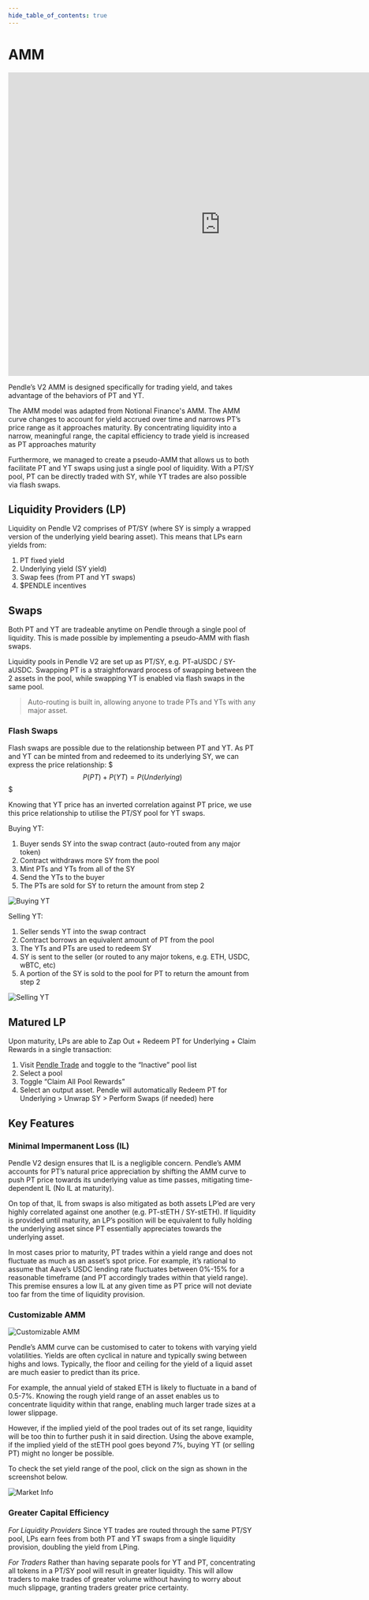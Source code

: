 ```yaml
---
hide_table_of_contents: true
---
```


# AMM

<iframe width="860" height="615" src="https://www.youtube.com/embed/AWceGmkv2pc" title="Chapter 6: Liquidity Provision on Pendle" frameborder="0" allow="accelerometer; autoplay; clipboard-write; encrypted-media; gyroscope; picture-in-picture" allowfullscreen></iframe>

Pendle’s V2 AMM is designed specifically for trading yield, and takes advantage of the behaviors of PT and YT.

The AMM model was adapted from Notional Finance's AMM. The AMM curve changes to account for yield accrued over time and narrows PT’s price range as it approaches maturity. By concentrating liquidity into a narrow, meaningful range, the capital efficiency to trade yield is increased as PT approaches maturity

Furthermore, we managed to create a pseudo-AMM that allows us to both facilitate PT and YT swaps using just a single pool of liquidity. With a PT/SY pool, PT can be directly traded with SY, while YT trades are also possible via flash swaps.

## Liquidity Providers (LP)

Liquidity on Pendle V2 comprises of PT/SY (where SY is simply a wrapped version of the underlying yield bearing asset). This means that LPs earn yields from:

1. PT fixed yield
2. Underlying yield (SY yield)
3. Swap fees (from PT and YT swaps)
4. $PENDLE incentives

## Swaps

Both PT and YT are tradeable anytime on Pendle through a single pool of liquidity. This is made possible by implementing a pseudo-AMM with flash swaps.

Liquidity pools in Pendle V2 are set up as PT/SY, e.g. PT-aUSDC / SY-aUSDC. Swapping PT is a straightforward process of swapping between the 2 assets in the pool, while swapping YT is enabled via flash swaps in the same pool.

> Auto-routing is built in, allowing anyone to trade PTs and YTs with any major asset.

### Flash Swaps

Flash swaps are possible due to the relationship between PT and YT. As PT and YT can be minted from and redeemed to its underlying SY, we can express the price relationship:
$$$
P(PT) + P(YT) = P(Underlying)
$$$

Knowing that YT price has an inverted correlation against PT price, we use this price relationship to utilise the PT/SY pool for YT swaps.

Buying YT:
1. Buyer sends SY into the swap contract (auto-routed from any major token)
2. Contract withdraws more SY from the pool
3. Mint PTs and YTs from all of the SY
4. Send the YTs to the buyer
5. The PTs are sold for SY to return the amount from step 2

![Buying YT](/img/ProtocolMechanics/buying_yt.png "Buying YT")

Selling YT:
1. Seller sends YT into the swap contract
2. Contract borrows an equivalent amount of PT from the pool
3. The YTs and PTs are used to redeem SY
4. SY is sent to the seller (or routed to any major tokens, e.g. ETH, USDC, wBTC, etc)
5. A portion of the SY is sold to the pool for PT to return the amount from step 2

![Selling YT](/img/ProtocolMechanics/selling_yt.png "Selling YT")

## Matured LP

Upon maturity, LPs are able to Zap Out + Redeem PT for Underlying + Claim Rewards in a single transaction:

1. Visit [Pendle Trade](https://app.pendle.finance/trade/pools) and toggle to the “Inactive” pool list
2. Select a pool
3. Toggle “Claim All Pool Rewards”
4. Select an output asset. Pendle will automatically Redeem PT for Underlying > Unwrap SY > Perform Swaps (if needed) here

## Key Features

### Minimal Impermanent Loss (IL)

Pendle V2 design ensures that IL is a negligible concern. Pendle’s AMM accounts for PT’s natural price appreciation by shifting the AMM curve to push PT price towards its underlying value as time passes, mitigating time-dependent IL (No IL at maturity).

On top of that, IL from swaps is also mitigated as both assets LP’ed are very highly correlated against one another (e.g. PT-stETH / SY-stETH). If liquidity is provided until maturity, an LP’s position will be equivalent to fully holding the underlying asset since PT essentially appreciates towards the underlying asset.

In most cases prior to maturity, PT trades within a yield range and does not fluctuate as much as an asset’s spot price. For example, it’s rational to assume that Aave’s USDC lending rate fluctuates between 0%-15% for a reasonable timeframe (and PT accordingly trades within that yield range). This premise ensures a low IL at any given time as PT price will not deviate too far from the time of liquidity provision.

### Customizable AMM

![Customizable AMM](/img/ProtocolMechanics/customizable_amm.png "Customizable AMM")

Pendle’s AMM curve can be customised to cater to tokens with varying yield volatilities. Yields are often cyclical in nature and typically swing between highs and lows. Typically, the floor and ceiling for the yield of a liquid asset are much easier to predict than its price.

For example, the annual yield of staked ETH is likely to fluctuate in a band of 0.5-7%. Knowing the rough yield range of an asset enables us to concentrate liquidity within that range, enabling much larger trade sizes at a lower slippage.

However, if the implied yield of the pool trades out of its set range, liquidity will be too thin to further push it in said direction. Using the above example, if the implied yield of the stETH pool goes beyond 7%, buying YT (or selling PT) might no longer be possible.

To check the set yield range of the pool, click on the sign as shown in the screenshot below.

![Market Info](/img/ProtocolMechanics/market_info.png "Market Info")

### Greater Capital Efficiency

_For Liquidity Providers_
Since YT trades are routed through the same PT/SY pool, LPs earn fees from both PT and YT swaps from a single liquidity provision, doubling the yield from LPing.

_For Traders_
Rather than having separate pools for YT and PT, concentrating all tokens in a PT/SY pool will result in greater liquidity. This will allow traders to make trades of greater volume without having to worry about much slippage, granting traders greater price certainty.
